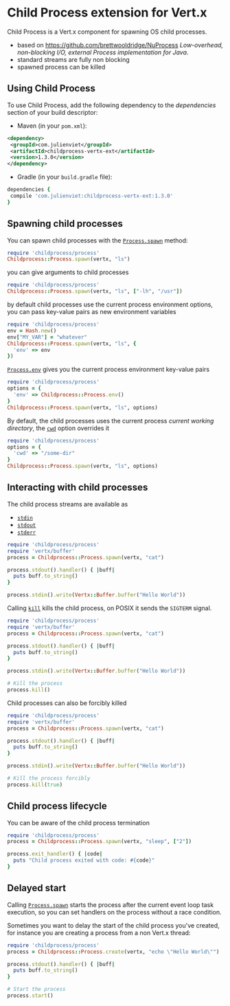 # Child Process extension for Vert.x

Child Process is a Vert.x component for spawning OS child processes.

* based on https://github.com/brettwooldridge/NuProcess _Low-overhead, non-blocking I/O, external Process implementation for Java_.
* standard streams are fully non blocking
* spawned process can be killed

## Using Child Process

To use Child Process, add the following dependency to the _dependencies_ section of your build descriptor:

* Maven (in your `pom.xml`):

```xml
<dependency>
 <groupId>com.julienviet</groupId>
 <artifactId>childprocess-vertx-ext</artifactId>
 <version>1.3.0</version>
</dependency>
```

* Gradle (in your `build.gradle` file):

```ruby
dependencies {
 compile 'com.julienviet:childprocess-vertx-ext:1.3.0'
}
```

## Spawning child processes

You can spawn child processes with the [`Process.spawn`](../../yardoc/Childprocess/Process.html#spawn-class_method) method:

```ruby
require 'childprocess/process'
Childprocess::Process.spawn(vertx, "ls")

```

you can give arguments to child processes

```ruby
require 'childprocess/process'
Childprocess::Process.spawn(vertx, "ls", ["-lh", "/usr"])

```

by default child processes use the current process environment options, you can pass key-value pairs
as new environment variables

```ruby
require 'childprocess/process'
env = Hash.new()
env["MY_VAR"] = "whatever"
Childprocess::Process.spawn(vertx, "ls", {
  'env' => env
})

```

[`Process.env`](../../yardoc/Childprocess/Process.html#env-class_method) gives you the current process environment key-value pairs

```ruby
require 'childprocess/process'
options = {
  'env' => Childprocess::Process.env()
}
Childprocess::Process.spawn(vertx, "ls", options)

```

By default, the child processes uses the current process _current working directory_, the
[`cwd`](../dataobjects.html#ProcessOptions#set_cwd-instance_method) option overrides it

```ruby
require 'childprocess/process'
options = {
  'cwd' => "/some-dir"
}
Childprocess::Process.spawn(vertx, "ls", options)

```

## Interacting with child processes

The child process streams are available as

* [`stdin`](../../yardoc/Childprocess/Process.html#stdin-instance_method)
* [`stdout`](../../yardoc/Childprocess/Process.html#stdout-instance_method)
* [`stderr`](../../yardoc/Childprocess/Process.html#stderr-instance_method)

```ruby
require 'childprocess/process'
require 'vertx/buffer'
process = Childprocess::Process.spawn(vertx, "cat")

process.stdout().handler() { |buff|
  puts buff.to_string()
}

process.stdin().write(Vertx::Buffer.buffer("Hello World"))

```

Calling [`kill`](../../yardoc/Childprocess/Process.html#kill-instance_method) kills the child process, on POSIX it sends the
`SIGTERM` signal.

```ruby
require 'childprocess/process'
require 'vertx/buffer'
process = Childprocess::Process.spawn(vertx, "cat")

process.stdout().handler() { |buff|
  puts buff.to_string()
}

process.stdin().write(Vertx::Buffer.buffer("Hello World"))

# Kill the process
process.kill()

```

Child processes can also be forcibly killed

```ruby
require 'childprocess/process'
require 'vertx/buffer'
process = Childprocess::Process.spawn(vertx, "cat")

process.stdout().handler() { |buff|
  puts buff.to_string()
}

process.stdin().write(Vertx::Buffer.buffer("Hello World"))

# Kill the process forcibly
process.kill(true)

```

## Child process lifecycle

You can be aware of the child process termination

```ruby
require 'childprocess/process'
process = Childprocess::Process.spawn(vertx, "sleep", ["2"])

process.exit_handler() { |code|
  puts "Child process exited with code: #{code}"
}

```

## Delayed start

Calling [`Process.spawn`](../../yardoc/Childprocess/Process.html#spawn-class_method) starts the process after the current event loop task
execution, so you can set handlers on the process without a race condition.

Sometimes you want to delay the start of the child process you've created, for instance you are creating a process
from a non Vert.x thread:

```ruby
require 'childprocess/process'
process = Childprocess::Process.create(vertx, "echo \"Hello World\"")

process.stdout().handler() { |buff|
  puts buff.to_string()
}

# Start the process
process.start()

```